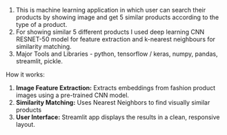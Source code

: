 1. This is machine learning application in which user can search their products by showing image and get 5 similar products according to the type of a product.
2. For showing similar 5 different products I used deep learning CNN RESNET-50 model for feature extraction and k-nearest neighbours for similarity matching.
3. Major Tools and Libraries -  python, tensorflow / keras, numpy, pandas, streamlit, pickle.

How it works:

1. **Image Feature Extraction:** Extracts embeddings from fashion product images using a pre-trained CNN model.
2. **Similarity Matching:** Uses Nearest Neighbors to find visually similar products
3. **User Interface:** Streamlit app displays the results in a clean, responsive layout.
